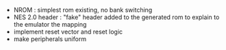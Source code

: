 - NROM : simplest rom existing, no bank switching
- NES 2.0 header : "fake" header added to the 
generated rom to explain to the emulator the mapping
- implement reset vector and reset logic
- make peripherals uniform